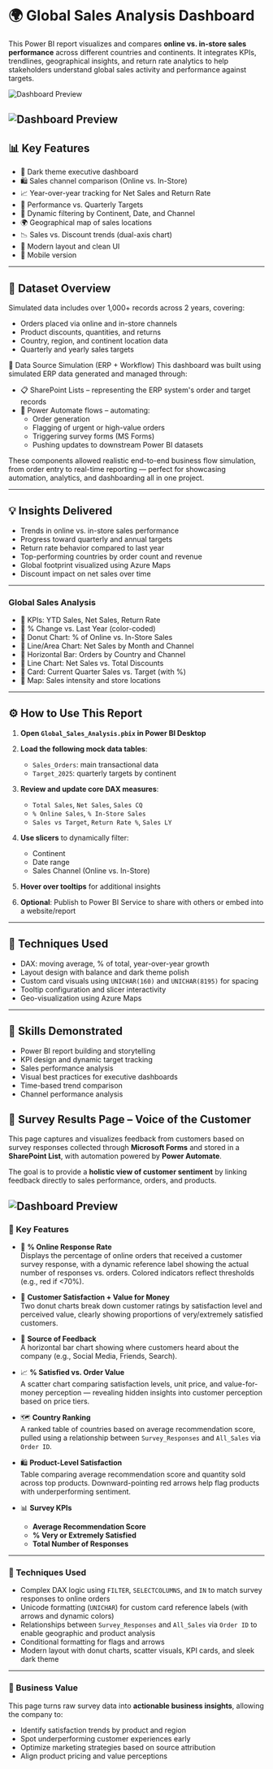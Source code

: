 # 🌍 Global Sales Analysis Dashboard

This Power BI report visualizes and compares **online vs. in-store sales performance** across different countries and continents. It integrates KPIs, trendlines, geographical insights, and return rate analytics to help stakeholders understand global sales activity and performance against targets.

![Dashboard Preview](media/Global_Sales_Analysis.png)


![Dashboard Preview](media/Mobile.png)
---

## 📊 Key Features

- 🌙 Dark theme executive dashboard
- 🛍️ Sales channel comparison (Online vs. In-Store)
- 📈 Year-over-year tracking for Net Sales and Return Rate
- 🎯 Performance vs. Quarterly Targets
- 🔎 Dynamic filtering by Continent, Date, and Channel
- 🌍 Geographical map of sales locations
- 📉 Sales vs. Discount trends (dual-axis chart)
- 🎨 Modern layout and clean UI
- 📱 Mobile version 

---

## 📁 Dataset Overview

Simulated data includes over 1,000+ records across 2 years, covering:

- Orders placed via online and in-store channels
- Product discounts, quantities, and returns
- Country, region, and continent location data
- Quarterly and yearly sales targets

🔁 Data Source Simulation (ERP + Workflow)
This dashboard was built using simulated ERP data generated and managed through:
- 📋 SharePoint Lists – representing the ERP system's order and target records
- 🤖 Power Automate flows – automating:
  - Order generation
  - Flagging of urgent or high-value orders
  - Triggering survey forms (MS Forms)
  - Pushing updates to downstream Power BI datasets

These components allowed realistic end-to-end business flow simulation, from order entry to real-time reporting — perfect for showcasing automation, analytics, and dashboarding all in one project.

---

## 💡 Insights Delivered

- Trends in online vs. in-store sales performance
- Progress toward quarterly and annual targets
- Return rate behavior compared to last year
- Top-performing countries by order count and revenue
- Global footprint visualized using Azure Maps
- Discount impact on net sales over time

---

### **Global Sales Analysis**

- 🔹 KPIs: YTD Sales, Net Sales, Return Rate
- 🔹 % Change vs. Last Year (color-coded)
- 🔹 Donut Chart: % of Online vs. In-Store Sales
- 🔹 Line/Area Chart: Net Sales by Month and Channel
- 🔹 Horizontal Bar: Orders by Country and Channel
- 🔹 Line Chart: Net Sales vs. Total Discounts
- 🔹 Card: Current Quarter Sales vs. Target (with %)
- 🔹 Map: Sales intensity and store locations

---

## ⚙️ How to Use This Report

1. **Open `Global_Sales_Analysis.pbix` in Power BI Desktop**

2. **Load the following mock data tables**:
   - `Sales_Orders`: main transactional data
   - `Target_2025`: quarterly targets by continent

3. **Review and update core DAX measures**:
   - `Total Sales`, `Net Sales`, `Sales CQ`
   - `% Online Sales`, `% In-Store Sales`
   - `Sales vs Target`, `Return Rate %`, `Sales LY`

4. **Use slicers** to dynamically filter:
   - Continent
   - Date range
   - Sales Channel (Online vs. In-Store)

5. **Hover over tooltips** for additional insights

6. **Optional**: Publish to Power BI Service to share with others or embed into a website/report

---

## 🧪 Techniques Used

- DAX: moving average, % of total, year-over-year growth
- Layout design with balance and dark theme polish
- Custom card visuals using `UNICHAR(160)` and `UNICHAR(8195)` for spacing
- Tooltip configuration and slicer interactivity
- Geo-visualization using Azure Maps

---

## 🚀 Skills Demonstrated

- Power BI report building and storytelling
- KPI design and dynamic target tracking
- Sales performance analysis
- Visual best practices for executive dashboards
- Time-based trend comparison
- Channel performance analysis

## 📝 Survey Results Page – Voice of the Customer

This page captures and visualizes feedback from customers based on survey responses collected through **Microsoft Forms** and stored in a **SharePoint List**, with automation powered by **Power Automate**.

The goal is to provide a **holistic view of customer sentiment** by linking feedback directly to sales performance, orders, and products.

![Dashboard Preview](media/Survey_Responses.png)
---

### 🎯 Key Features

- 🔁 **% Online Response Rate**  
  Displays the percentage of online orders that received a customer survey response, with a dynamic reference label showing the actual number of responses vs. orders. Colored indicators reflect thresholds (e.g., red if <70%).

- 🌟 **Customer Satisfaction + Value for Money**  
  Two donut charts break down customer ratings by satisfaction level and perceived value, clearly showing proportions of very/extremely satisfied customers.

- 💬 **Source of Feedback**  
  A horizontal bar chart showing where customers heard about the company (e.g., Social Media, Friends, Search).

- 📈 **% Satisfied vs. Order Value**  
  A scatter chart comparing satisfaction levels, unit price, and value-for-money perception — revealing hidden insights into customer perception based on price tiers.

- 🗺️ **Country Ranking**  
  A ranked table of countries based on average recommendation score, pulled using a relationship between `Survey_Responses` and `All_Sales` via `Order ID`.

- 🛍️ **Product-Level Satisfaction**  
  Table comparing average recommendation score and quantity sold across top products. Downward-pointing red arrows help flag products with underperforming sentiment.

- 📊 **Survey KPIs**  
  - **Average Recommendation Score**  
  - **% Very or Extremely Satisfied**  
  - **Total Number of Responses**

---

### 🧠 Techniques Used

- Complex DAX logic using `FILTER`, `SELECTCOLUMNS`, and `IN` to match survey responses to online orders  
- Unicode formatting (`UNICHAR`) for custom card reference labels (with arrows and dynamic colors)  
- Relationships between `Survey_Responses` and `All_Sales` via `Order ID` to enable geographic and product analysis  
- Conditional formatting for flags and arrows  
- Modern layout with donut charts, scatter visuals, KPI cards, and sleek dark theme

---

### 📌 Business Value

This page turns raw survey data into **actionable business insights**, allowing the company to:

- Identify satisfaction trends by product and region  
- Spot underperforming customer experiences early  
- Optimize marketing strategies based on source attribution  
- Align product pricing and value perceptions
